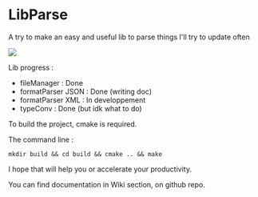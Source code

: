 # LibParse
A try to make an easy and useful lib to parse things
I'll try to update often

![](https://cdn.discordapp.com/attachments/644106345397747713/659607495203094579/ezgif-6-c03758c6900b.gif)

Lib progress :

- fileManager : Done
- formatParser JSON : Done (writing doc)
- formatParser XML : In developpement
- typeConv : Done (but idk what to do)


To build the project, cmake is required.

The command line :
```
mkdir build && cd build && cmake .. && make
```

I hope that will help you or accelerate your productivity.

You can find documentation in Wiki section, on github repo.